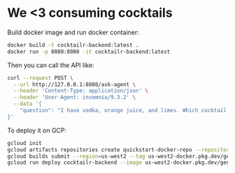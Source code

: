 # We <3 consuming cocktails

Build docker image and run docker container:

```bash
docker build -t cocktailr-backend:latest .
docker run -p 8080:8080 -it cocktailr-backend:latest
```

Then you can call the API like:
```bash
curl --request POST \
  --url http://127.0.0.1:8080/ask-agent \
  --header 'Content-Type: application/json' \
  --header 'User-Agent: insomnia/9.3.2' \
  --data '{
	"question": "I have vodka, orange juice, and limes. Which cocktail can I make?"
}'
```


To deploy it on GCP:
```bash
gcloud init
gcloud artifacts repositories create quickstart-docker-repo --repository-format=docker --location=us-west2 --description="Docker repository"
gcloud builds submit --region=us-west2 --tag us-west2-docker.pkg.dev/gen-lang-client-0827333133/quickstart-docker-repo/cocktailr-backend:latest
gcloud run deploy cocktailr-backend --image us-west2-docker.pkg.dev/gen-lang-client-0827333133/quickstart-docker-repo/cocktailr-backend --region us-west2
```